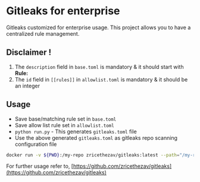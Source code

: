 # Gitleaks for enterprise

Gitleaks customized for enterprise usage. This project allows you to have a centralized rule management.

## Disclaimer !

1. The `description` field in `base.toml` is mandatory & it should start with **Rule: <id>**
1. The `id` field in `[[rules]]` in `allowlist.toml` is mandatory & it should be an integer

## Usage

* Save base/matching rule set in `base.toml`
* Save allow list rule set in `allowlist.toml`
* `python run.py` - This generates `gitleaks.toml` file
* Use the above generated `gitleaks.toml` as gitleaks repo scanning configuration file

```bash
docker run -v ${PWD}:/my-repo zricethezav/gitleaks:latest --path="/my-repo" --repo-config-path="./gitleaks.toml"
```

For further usage refer to, [https://github.com/zricethezav/gitleaks](https://github.com/zricethezav/gitleaks)
